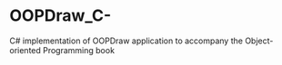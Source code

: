 # OOPDraw_C-
C# implementation of OOPDraw application to accompany the Object-oriented Programming book
